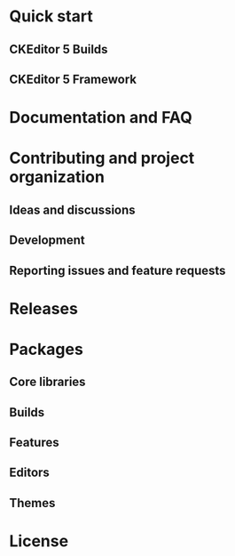 # Quick start
## CKEditor 5 Builds
## CKEditor 5 Framework
# Documentation and FAQ
# Contributing and project organization
## Ideas and discussions
## Development
## Reporting issues and feature requests
# Releases
# Packages
## Core libraries
## Builds
## Features
## Editors
## Themes
# License
